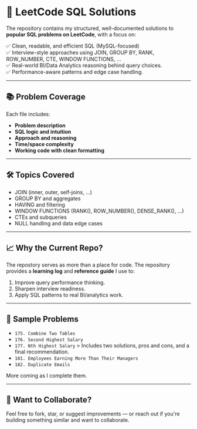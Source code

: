 # 🧠 LeetCode SQL Solutions

The repository contains my structured, well-documented solutions to **popular SQL problems on LeetCode**, with a focus on:

✅ Clean, readable, and efficient SQL (MySQL-focused)  
✅ Interview-style approaches using JOIN, GROUP BY, RANK, ROW_NUMBER, CTE, WINDOW FUNCTIONS, ...  
✅ Real-world BI/Data Analytics reasoning behind query choices.  
✅ Performance-aware patterns and edge case handling.  

---

## 📚 Problem Coverage

Each file includes:
- **Problem description**
- **SQL logic and intuition**
- **Approach and reasoning**
- **Time/space complexity**
- **Working code with clean formatting**

---

## 🛠️ Topics Covered

- JOIN (inner, outer, self-joins, ...)
- GROUP BY and aggregates
- HAVING and filtering
- WINDOW FUNCTIONS (RANK(), ROW_NUMBER(), DENSE_RANK(), ...)
- CTEs and subqueries
- NULL handling and data edge cases

---

## 📈 Why the Current Repo?

The repostory serves as more than a place for code.  The repository provides a **learning log** and **reference guide** I use to:
1. Improve query performance thinking.
2. Sharpen interview readiness.
3. Apply SQL patterns to real BI/analytics work.

---

## 🧩 Sample Problems

- `175. Combine Two Tables`
- `176. Second Highest Salary`
- `177. Nth Highest Salary` > Includes two solutions, pros and cons, and a final recommendation.
- `181. Employees Earning More Than Their Managers`
- `182. Duplicate Emails`

More coming as I complete them.

---

## 🧠 Want to Collaborate?

Feel free to fork, star, or suggest improvements — or reach out if you're building something similar and want to collaborate.
